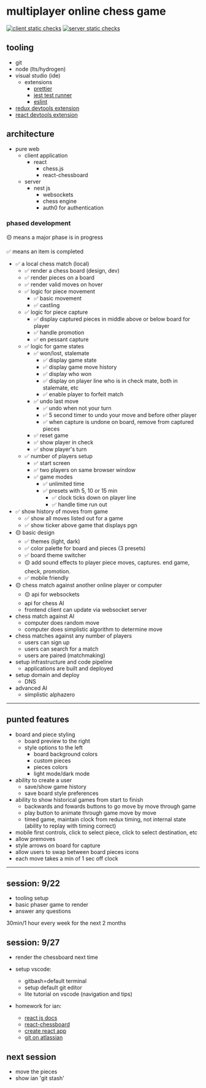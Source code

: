 # multiplayer online chess game

[![client static checks](https://github.com/darrenjaworski/multiplayer-chess/actions/workflows/client-static-checks.yml/badge.svg)](https://github.com/darrenjaworski/multiplayer-chess/actions/workflows/client-static-checks.yml)
[![server static checks](https://github.com/darrenjaworski/multiplayer-chess/actions/workflows/server-static-checks.yml/badge.svg)](https://github.com/darrenjaworski/multiplayer-chess/actions/workflows/server-static-checks.yml)

## tooling

- git
- node (lts/hydrogen)
- visual studio (ide)
  - extensions
    - [prettier](https://marketplace.visualstudio.com/items?itemName=esbenp.prettier-vscode)
    - [jest test runner](https://marketplace.visualstudio.com/items?itemName=Orta.vscode-jest)
    - [eslint](https://marketplace.visualstudio.com/items?itemName=dbaeumer.vscode-eslint)
- [redux devtools extension](https://chrome.google.com/webstore/detail/redux-devtools/lmhkpmbekcpmknklioeibfkpmmfibljd)
- [react devtools extension](https://chrome.google.com/webstore/detail/react-developer-tools/fmkadmapgofadopljbjfkapdkoienihi)

## architecture

- pure web
  - client application
    - react
      - chess.js
      - react-chessboard
  - server
    - nest js
      - websockets
      - chess engine
      - auth0 for authentication

### phased development

🟡 means a major phase is in progress

✅ means an item is completed

- ✅ a local chess match (local)
  - ✅ render a chess board (design, dev)
  - ✅ render pieces on a board
  - ✅ render valid moves on hover
  - ✅ logic for piece movement
    - ✅ basic movement
    - ✅ castling
  - ✅ logic for piece capture
    - ✅ display captured pieces in middle above or below board for player
    - ✅ handle promotion
    - ✅ en pessant capture
  - ✅ logic for game states
    - ✅ won/lost, stalemate
      - ✅ display game state
      - ✅ display game move history
      - ✅ display who won
      - ✅ display on player line who is in check mate, both in stalemate, etc
      - ✅ enable player to forfeit match
    - ✅ undo last move
      - ✅ undo when not your turn
      - ✅ 5 second timer to undo your move and before other player
      - ✅ when capture is undone on board, remove from captured pieces
    - ✅ reset game
    - ✅ show player in check
    - ✅ show player's turn
  - ✅ number of players setup
    - ✅ start screen
    - ✅ two players on same browser window
    - ✅ game modes
      - ✅ unlimited time
      - ✅ presets with 5, 10 or 15 min
        - ✅ clock ticks down on player line
        - ✅ handle time run out
- ✅ show history of moves from game
  - ✅ show all moves listed out for a game
  - ✅ show ticker above game that displays pgn
- 🟡 basic design
  - ✅ themes (light, dark)
  - ✅ color palette for board and pieces (3 presets)
  - ✅ board theme switcher
  - 🟡 add sound effects to player piece moves, captures. end game, check, promotion.
  - ✅ mobile friendly
- 🟡 chess match against another online player or computer
  - 🟡 api for websockets
  - api for chess AI
  - frontend client can update via websocket server
- chess match against AI
  - computer does random move
  - computer does simplistic algorithm to determine move
- chess matches against any number of players
  - users can sign up
  - users can search for a match
  - users are paired (matchmaking)
- setup infrastructure and code pipeline
  - applications are built and deployed
- setup domain and deploy
  - DNS
- advanced AI
  - simplistic alphazero

---

## punted features

- board and piece styling
  - board preview to the right
  - style options to the left
    - board background colors
    - custom pieces
    - pieces colors
    - light mode/dark mode
- ability to create a user
  - save/show game history
  - save board style preferences
- ability to show historical games from start to finish
  - backwards and fowards buttons to go move by move through game
  - play button to animate through game move by move
  - timed game, maintain clock from redux timing, not internal state (ability to replay with timing correct)
- mobile first controls, click to select piece, click to select destination, etc
- allow premoves
- style arrows on board for capture
- allow users to swap between board pieces icons
- each move takes a min of 1 sec off clock

---

## session: 9/22

- tooling setup
- basic phaser game to render
- answer any questions

30min/1 hour every week for the next 2 months

## session: 9/27

- render the chessboard next time
- setup vscode:

  - gitbash=default terminal
  - setup default git editor
  - lite tutorial on vscode (navigation and tips)

- homework for ian:
  - [react js docs](https://reactjs.org/docs/getting-started.html)
  - [react-chessboard](https://www.npmjs.com/package/react-chessboard)
  - [create react app](https://github.com/facebook/create-react-app)
  - [git on atlassian](https://www.atlassian.com/git)

## next session

- move the pieces
- show ian 'git stash'
